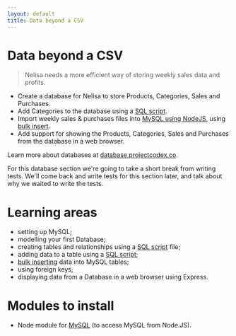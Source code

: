 ```yaml
---
layout: default
title: Data beyond a CSV
---
```


# Data beyond a CSV

> Nelisa needs a more efficient way of storing weekly sales data and profits.

* Create a database for Nelisa to store Products, Categories, Sales and Purchases.
* Add Categories to the database using a [SQL script](http://database.projectcodex.co/steps/running_sql_scripts.html).
* Import weekly sales & purchases files into [MySQL using NodeJS](https://www.npmjs.com/package/mysql), using [bulk insert](http://database.projectcodex.co/steps/mysql_bulk_insert_using_nodejs).
* Add support for showing the Products, Categories, Sales and Purchases from the database in a web browser.

Learn more about databases at [database.projectcodex.co](http://database.projectcodex.co).

For this database section we're going to take a short break from writing tests. We'll come back and write tests for this section later, and talk about why we waited to write the tests.

# Learning areas

* setting up MySQL;
* modelling your first Database;
* creating tables and relationships using a [SQL script](http://database.projectcodex.co/steps/running_sql_scripts.html) file;
* adding data to a table using a [SQL script](http://database.projectcodex.co/steps/running_sql_scripts.html);
* [bulk inserting](http://database.projectcodex.co/steps/mysql_bulk_insert_using_nodejs) data into MySQL tables;
* using foreign keys;
* displaying data from a Database in a web browser using Express.

# Modules to install

* Node module for [MySQL](https://www.npmjs.com/package/mysql) (to access MySQL from Node.JS).
